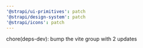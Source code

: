 ```yaml
---
'@strapi/ui-primitives': patch
'@strapi/design-system': patch
'@strapi/icons': patch
---
```


chore(deps-dev): bump the vite group with 2 updates

